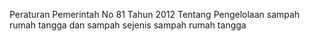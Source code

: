 Peraturan Pemerintah No 81 Tahun 2012 Tentang Pengelolaan sampah rumah tangga dan sampah sejenis sampah rumah tangga
